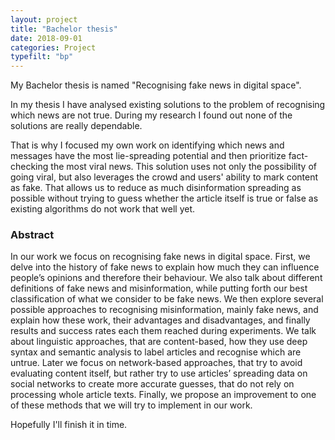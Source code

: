 ```yaml
---
layout: project
title: "Bachelor thesis"
date: 2018-09-01
categories: Project
typefilt: "bp"
---
```

My Bachelor thesis is named "Recognising fake news in digital space". 

In my thesis I have analysed existing solutions to the problem of recognising which news are not true. During my research I found out none of the solutions are really dependable.

That is why I focused my own work on identifying which news and messages have the most lie-spreading potential and then prioritize fact-checking the most viral news.
This solution uses not only the possibility of going viral, but also leverages the crowd and users' ability to mark content as fake. 
That allows us to reduce as much disinformation spreading as possible without trying to guess whether the article itself is true or false as existing algorithms do not work that well yet.

### Abstract
In our work we focus on recognising fake news in digital space. 
First, we delve into the history of fake news to explain how much they can influence people’s opinions and therefore their behaviour. We also talk about different definitions of fake news and misinformation, while putting forth our best classification of what we consider to be fake news. 
We then explore several possible approaches to recognising misinformation, mainly fake news, and explain how these work, their advantages and disadvantages, and finally results and success rates each them reached during experiments. We talk about linguistic approaches, that are content-based, how they use deep syntax and semantic analysis to label articles and recognise which are untrue. Later we focus on network-based approaches, that try to avoid evaluating content itself, but rather try to use articles’ spreading data on social networks to create more accurate guesses, that do not rely on processing whole article texts. 
Finally, we propose an improvement to one of these methods that we will try to implement in our work.



Hopefully I'll finish it in time.
<script src="//www.powr.io/powr.js?external-type=html"></script> 
 <div class="powr-countdown-timer" id="25717c01_1551956370"></div>